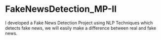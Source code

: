 # FakeNewsDetection_MP-II
I developed a Fake News Detection Project using NLP Techniques which detects fake news, we will easily make a difference between real and fake news.
